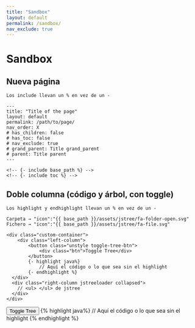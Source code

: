 ```yaml
---
title: "Sandbox"
layout: default
permalink: /sandbox/
nav_exclude: true
---
```


# Sandbox

## Nueva página

```
Los include llevan un % en vez de un -

---
title: "Title of the page"
layout: default
permalink: /path/to/page/
nav_order: X 
# has_children: false
# has_toc: false
# nav_exclude: true
# grand_parent: Title grand_parent
# parent: Title parent
---

<!-- {- include base_path %} -->
<!-- {- include toc %} -->
```

## Doble columna (código y árbol, con toggle)

```
Los highlight y endhighlight llevan un % en vez de un -

Carpeta → "icon":"{{ base_path }}/assets/jstree/fa-folder-open.svg"
Fichero → "icon":"{{ base_path }}/assets/jstree/fa-file.svg"

<div class="custom-container">
    <div class="left-column">
        <button class="unstyle toggle-tree-btn">
            <div class="btn">Toggle Tree</div>
        </button>
        {- highlight java%}
            // Aquí el código o lo que sea sin el highlight
        {- endhighlight %}
  </div>
  <div class="right-column jstreeloader collapsed">
    // <ul> </ul> de jstree
  </div>
</div>
```

<div class="custom-container">
    <div class="left-column">
        <button class="unstyle toggle-tree-btn">
            <div class="btn">Toggle Tree</div>
        </button>
        {% highlight java%}
            // Aquí el código o lo que sea sin el highlight
        {% endhighlight %}
  </div>
  <div class="right-column jstreeloader collapsed">
     <!-- <ul>...</ul> de jstree -->
  </div>
</div>